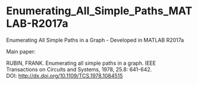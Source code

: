 # Enumerating_All_Simple_Paths_MATLAB-R2017a
Enumerating All Simple Paths in a Graph - Developed in MATLAB R2017a

Main paper:                                                    
                                                                   
   RUBIN, FRANK. Enumerating all simple paths in a graph. IEEE     
   Transactions on Circuits and Systems, 1978, 25.8: 641-642.      
   DOI: http://dx.doi.org/10.1109/TCS.1978.1084515  
